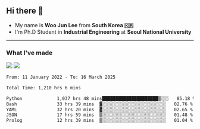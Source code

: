 ## Hi there 👋

- My name is **Woo Jun Lee** from **South Korea 🇰🇷**
- I'm Ph.D Student in **Industrial Engineering** at **Seoul National University**

---

### What I've made

<a href="https://share.streamlit.io/tomtom1103/kuiai_hackathon_2022/main/JL_app.py"><img src="https://img.shields.io/badge/Journey Lee-161B22?style=for-the-badge&logo=streamlit&logoColor=FF4B4B"/></a> <a href="https://jeon-100.github.io/Dangzang/"><img src="https://img.shields.io/badge/당신을 위한 장학금, 당장!-161B22?style=for-the-badge&logo=react&logoColor=#61DAFB"/></a>

<!--START_SECTION:waka-->

```txt
From: 11 January 2022 - To: 16 March 2025

Total Time: 1,210 hrs 6 mins

Python             1,037 hrs 48 mins█████████████████████▒░░░   85.18 %
Bash               33 hrs 39 mins  ▓░░░░░░░░░░░░░░░░░░░░░░░░   02.76 %
YAML               32 hrs 20 mins  ▓░░░░░░░░░░░░░░░░░░░░░░░░   02.65 %
JSON               17 hrs 59 mins  ▒░░░░░░░░░░░░░░░░░░░░░░░░   01.48 %
Prolog             12 hrs 39 mins  ▒░░░░░░░░░░░░░░░░░░░░░░░░   01.04 %
```

<!--END_SECTION:waka-->
